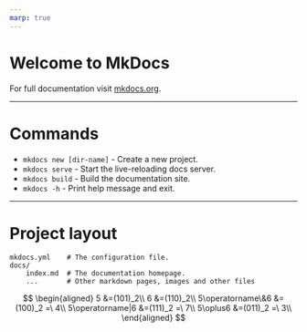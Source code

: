 ```yaml
---
marp: true
---
```


# Welcome to MkDocs

For full documentation visit [mkdocs.org](https://www.mkdocs.org).

---
# Commands

* `mkdocs new [dir-name]` - Create a new project.
* `mkdocs serve` - Start the live-reloading docs server.
* `mkdocs build` - Build the documentation site.
* `mkdocs -h` - Print help message and exit.

---
# Project layout

    mkdocs.yml    # The configuration file.
    docs/
        index.md  # The documentation homepage.
        ...       # Other markdown pages, images and other files


$$
\begin{aligned}
5 &=(101)_2\\
6 &=(110)_2\\
5\operatorname\&6 &=(100)_2 =\ 4\\
5\operatorname|6 &=(111)_2 =\ 7\\
5\oplus6 &=(011)_2 =\ 3\\
\end{aligned}
$$